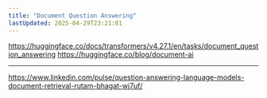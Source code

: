```yaml
---
title: "Document Question Answering"
lastUpdated: 2025-04-29T23:21:01
---
```

<https://huggingface.co/docs/transformers/v4.27.1/en/tasks/document_question_answering>
<https://huggingface.co/blog/document-ai>

---

<https://www.linkedin.com/pulse/question-answering-language-models-document-retrieval-rutam-bhagat-wj7uf/>
